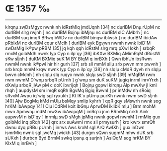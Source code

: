 # Œ 1357 ‰
---
kIrqnµ swDsMgyx nwnk nh idRstMiq jmdUqnh ]34] nc durlBM Dnµ rUpM
nc durlBM sÍrg rwjnh ] nc durlBM Bojnµ ibMjnµ nc durlBM sÍC AMbrh ]
nc durlBM suq imqR BRwq bWDv nc durlBM binqw iblwsh ] nc durlBM
ibidAw pRbIxM nc durlBM cqur cMclh ] durlBM eyk Bgvwn nwmh nwnk
lbiD´M swDsMig ik®pw pRBM ]35] jq kqh qqh idRstM sÍrg mrq pXwl
lokh ] srbqR rmxM goibMdh nwnk lyp Cyp n ilp´qy ]36] ibKXw BXMiq
AMimRqM dRüstW sKw sÍjnh ] duKM BXMiq suK´M BY BIqM q inrBXh ] Qwn ibhUn
ibsRwm nwmM nwnk ik®pwl hir hir gurh ]37] srb sIl mmM sIlµ srb
pwvn mm pwvnh ] srb krqb mmM krqw nwnk lyp Cyp n ilp´qy ]38]
nh sIqlµ cMdR dyvh nh sIqlµ bwvn cMdnh ] nh sIqlµ sIq ruqyx nwnk
sIqlµ swD sÍjnh ]39] mMqRM rwm rwm nwmM D´wnµ srbqR pUrnh ] g´wnµ sm
duK suKM jugiq inrml inrvYrxh ] dXwlµ srbqR jIAw pM c doK ibvrijqh
] Bojnµ gopwl kIrqnµ Alp mwXw jl kml rhqh ] aupdysM sm imqR sqRh
BgvMq Bgiq BwvnI ] pr inMdw nh sRoiq sRvxM Awpu iq´wig sgl ryxukh ]
Kt lK´x pUrnµ purKh nwnk nwm swD sÍjnh ]40] Ajw BogMq kMd mUlµ
bsMqy smIip kyhrh ] qqR gqy sMswrh nwnk sog hrKM ibAwpqy ]41] Clµ
iCdRM koit ibGnµ AprwDM iklibK mlµ ] Brm mohM mwn Apmwnµ mdM mwXw
ibAwipqM ] imRq´ü jnm BRmMiq nrkh Aink aupwvM n isD´qy ] inrmlµ swD
sMgh jpMiq nwnk gopwl nwmM ] rmMiq gux goibMd inq pRqh ]42] qrx
srx suAwmI rmx sIl prmysurh ] krx kwrx smrQh dwnu dyq pRBu
pUrnh ] inrws Aws krxM sgl ArQ AwlXh ] gux inDwn ismrMiq nwnk
sgl jwcMq jwickh ]43] durgm sQwn sugmM mhw dUK srb sUKxh ]
durbcn Byd BrmM swkq ipsnµ q surjnh ] AsiQqM sog hrKM BY KIxM q
inrBvh ]
####
